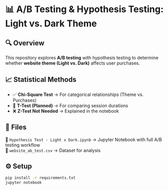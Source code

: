 # 📊 A/B Testing & Hypothesis Testing: Light vs. Dark Theme

## 🔍 Overview
This repository explores **A/B testing** with hypothesis testing to determine whether **website theme (Light vs. Dark)** affects user purchases.

## 📈 Statistical Methods
- ✅ **Chi-Square Test** → For categorical relationships (Theme vs. Purchases)
- 🚧 **T-Test (Planned)** → For comparing session durations
- ❌ **Z-Test Not Needed** → Explained in the notebook

## 📂 Files
📁 `Hypothesis Test - Light x Dark.ipynb` → Jupyter Notebook with full A/B testing workflow  
📁 `website_ab_test.csv` → Dataset for analysis  

## ⚙️ Setup
```bash
pip install -r requirements.txt
jupyter notebook

